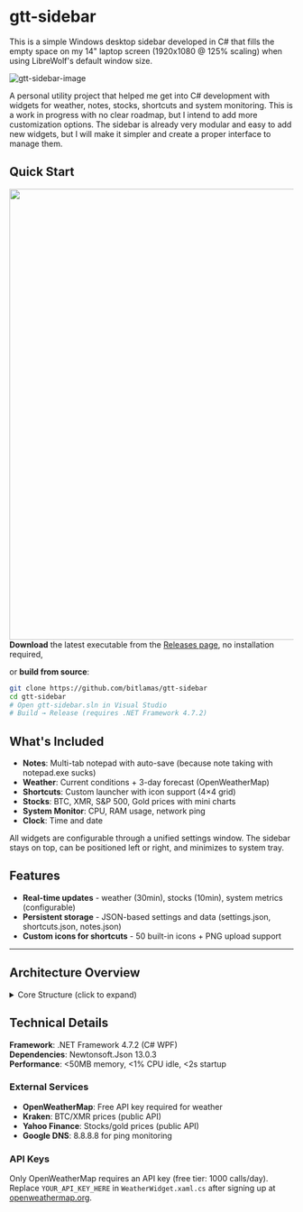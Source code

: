 # gtt-sidebar

This is a simple Windows desktop sidebar developed in C# that fills the empty space on my 14" laptop screen (1920x1080 @ 125% scaling) when using LibreWolf's default window size. 

![gtt-sidebar-image](https://github.com/user-attachments/assets/31d40c02-c6fa-4529-aa39-edc97fb3cf8b)

A personal utility project that helped me get into C# development with widgets for weather, notes, stocks, shortcuts and system monitoring. This is a work in progress with no clear roadmap, but I intend to add more customization options. The sidebar is already very modular and easy to add new widgets, but I will make it simpler and create a proper interface to manage them.

## Quick Start

<img align="right" height="800" src="https://github.com/user-attachments/assets/619d3864-a740-47c1-9c1e-c365676b36d2">

**Download** the latest executable from the [Releases page](../../releases), no installation required,

or **build from source**:
```bash
git clone https://github.com/bitlamas/gtt-sidebar
cd gtt-sidebar
# Open gtt-sidebar.sln in Visual Studio
# Build → Release (requires .NET Framework 4.7.2)
```

## What's Included

- **Notes**: Multi-tab notepad with auto-save (because note taking with notepad.exe sucks)
- **Weather**: Current conditions + 3-day forecast (OpenWeatherMap)
- **Shortcuts**: Custom launcher with icon support (4×4 grid)
- **Stocks**: BTC, XMR, S&P 500, Gold prices with mini charts
- **System Monitor**: CPU, RAM usage, network ping
- **Clock**: Time and date

All widgets are configurable through a unified settings window. The sidebar stays on top, can be positioned left or right, and minimizes to system tray.

## Features

- **Real-time updates** - weather (30min), stocks (10min), system metrics (configurable)
- **Persistent storage** - JSON-based settings and data (settings.json, shortcuts.json, notes.json)
- **Custom icons for shortcuts** - 50 built-in icons + PNG upload support

---

## Architecture Overview

<details>
<summary>Core Structure (click to expand)</summary>

```
gtt-sidebar/
│
├── Core/                              [Application infrastructure]
│   ├── Application/
│   │   ├── App.xaml/.cs              → WPF entry point
│   │   └── MainWindow.xaml/.cs       → Main 122px sidebar window
│   │
│   ├── Interfaces/
│   │   ├── IWidget.cs                → Base widget contract
│   │   └── ITimerSubscriber.cs       → Timer-based widgets
│   │
│   ├── Managers/
│   │   ├── SharedResourceManager.cs  → Singleton: HttpClient, timers, settings cache
│   │   ├── WidgetManager.cs          → Auto-discovery and lifecycle
│   │   ├── WindowPositioner.cs       → Sidebar positioning
│   │   └── StartupManager.cs         → Windows startup registry
│   │
│   ├── Settings/
│   │   ├── SettingsData.cs           → Data models
│   │   ├── SettingsStorage.cs        → JSON persistence
│   │   ├── SettingsWindow.xaml/.cs   → 350×600px settings UI
│   │   ├── ShortcutData.cs           → Shortcut models
│   │   ├── IconCatalog.cs            → 50 built-in icons
│   │   └── IconPicker.xaml/.cs       → Icon selection popup
│   │
│   └── Icons/DefaultIcons/           → 50 PNG icons (18×18px)
│
├── Widgets/                           [Individual implementations]
│   ├── ClockWidget/                  → Time/date (1s updates)
│   ├── WeatherWidget/                → OpenWeatherMap API (30min)
│   ├── StockWidget/                  → Kraken + Yahoo Finance (10min)
│   ├── Notes/                        → Multi-tab notepad with popup
│   ├── Shortcuts/                    → 4×4 launcher grid
│   └── SystemMonitor/                → CPU/RAM/Ping monitoring
│
└── Properties/                        [Project configuration]
```

### Key Patterns
- **Auto-discovery**: Widgets implement `IWidget`, no manual registration
- **Shared resources**: Single HttpClient, coordinated timers, cached settings
- **Event-driven**: Settings changes trigger immediate widget updates
- **Async storage**: JSON files in `%APPDATA%/gtt-sidebar/`

</details>

## Technical Details

**Framework**: .NET Framework 4.7.2 (C# WPF)  
**Dependencies**: Newtonsoft.Json 13.0.3  
**Performance**: <50MB memory, <1% CPU idle, <2s startup  

### External Services
- **OpenWeatherMap**: Free API key required for weather
- **Kraken**: BTC/XMR prices (public API)
- **Yahoo Finance**: Stocks/gold prices (public API)
- **Google DNS**: 8.8.8.8 for ping monitoring

### API Keys
Only OpenWeatherMap requires an API key (free tier: 1000 calls/day). Replace `YOUR_API_KEY_HERE` in `WeatherWidget.xaml.cs` after signing up at [openweathermap.org](https://openweathermap.org/api).
